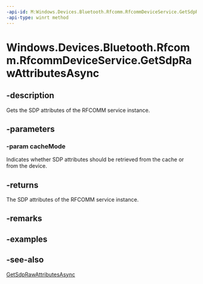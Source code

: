 ----api-id: M:Windows.Devices.Bluetooth.Rfcomm.RfcommDeviceService.GetSdpRawAttributesAsync(Windows.Devices.Bluetooth.BluetoothCacheMode)
-api-type: winrt method
---<!-- Method syntaxpublic Windows.Foundation.IAsyncOperation<Windows.Foundation.Collections.IMapView<uint, Windows.Storage.Streams.IBuffer>> GetSdpRawAttributesAsync(Windows.Devices.Bluetooth.BluetoothCacheMode cacheMode)--># Windows.Devices.Bluetooth.Rfcomm.RfcommDeviceService.GetSdpRawAttributesAsync## -descriptionGets the SDP attributes of the RFCOMM service instance.## -parameters### -param cacheModeIndicates whether SDP attributes should be retrieved from the cache or from the device.## -returnsThe SDP attributes of the RFCOMM service instance.## -remarks## -examples## -see-also[GetSdpRawAttributesAsync](rfcommdeviceservice_getsdprawattributesasync_1098060142.md)